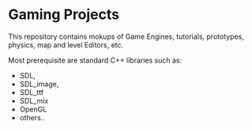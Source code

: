 Gaming Projects
===============

This repository contains mokups of Game Engines, tutorials, prototypes, physics, map and level Editors, etc.


Most prerequisite are standard C++ libraries such as:
- SDL, 
- SDL_image, 
- SDL_ttf
- SDL_mix
- OpenGL
- others..
